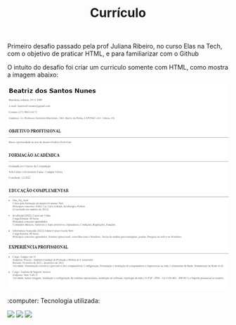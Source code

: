 <h1 align="center">Currículo</h1>

<br />
<p>Primeiro desafio passado pela prof Juliana Ribeiro, no curso Elas na Tech, com o objetivo de praticar HTML, e para familiarizar
com o Github</p>

<p>O intuito do desafio foi criar um curriculo somente com HTML, como mostra a imagem abaixo:</p>
<img src="https://github.com/Beatrizsantos1/Curriculo_Elas_Na_Tech/blob/master/assets/modelo-curriculo-elas-na-tech.png?raw=true">

<br />
<p>:computer: Tecnologia utilizada:</p>
<img src="https://img.shields.io/badge/HTML5-E34F26?style=for-the-badge&logo=html5&logoColor=white">
<img src="https://img.shields.io/badge/GIT-E44C30?style=for-the-badge&logo=git&logoColor=white">
<img src="https://img.shields.io/badge/Visual_Studio_Code-0078D4?style=for-the-badge&logo=visual%20studio%20code&logoColor=white">


